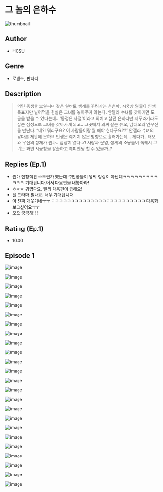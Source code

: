 # 그 놈의 은하수
![thumbnail](https://image-comic.pstatic.net/user_contents_data/challenge_comic/2023/05/25/367163/upload_4121696583079454305_480x623.jpeg)

## Author
- [HOSU](https://comic.naver.com/artistTitle?id=367163)

## Genre
- 로맨스, 판타지

## Description
> 어린 동생을 보살피며 갖은 알바로 생계를 꾸려가는 은은하. 시궁창 탈출이 인생 목표지만 빌어먹을 현실은 그녀를 놓아주지 않는다. 안젤라 수녀를 찾아가면 도움을 받을 수 있다는데.. ‘동정은 사절’이라고 외치고 살던 은하지만 지푸라기라도 잡는 심정으로 그녀를 찾아가게 되고.. 그곳에서 괴짜 같은 듀오, 남태오와 인우진을 만난다. “네?! 뭐라구요? 이 사람들이랑 뭘 해야 한다구요??” 안젤라 수녀의 남다른 제안에 은하의 인생은 예기치 않은 방향으로 흘러가는데... 게다가...태오와 우진의 정체가 뭔가.. 심상치 않다..?! 사랑과 운명, 생계의 소용돌이 속에서 그녀는 과연 시궁창을 탈출하고 해피엔딩 할 수 있을까..?

## Replies (Ep.1)
- 뭔가 전형적인 스토린가 했는데 주인공들이 벌써 정상이 아닌데ㅋㅋㅋㅋㅋㅋㅋㅋㅋㅋㅋㅋ 기대됩니다.어서 다음편을 내놓아라!
- ㅎㅎㅎ 귀엽다요. 빨리 다음편이 급해요!
- 헐 드라마 필나요. 너무 기대됩니다
- 아 진짜 개웃기네ㅜㅜ ㅋㅋㅋㅋㅋㅋㅋㅋㅋㅋㅋㅋㅋㅋㅋㅋㅋㅋㅋㅋㅋㅋㅋㅋ 다음화 보고싶어요ㅜㅜ
- 오오 궁금해!!!!

## Rating (Ep.1)
- 10.00

## Episode 1
![image](https://image-comic.pstatic.net/user_contents_data/challenge_comic/2023/05/25/367163/upload_3617577116060759351.jpeg)

![image](https://image-comic.pstatic.net/user_contents_data/challenge_comic/2023/05/25/367163/upload_7161959487168001337.jpeg)

![image](https://image-comic.pstatic.net/user_contents_data/challenge_comic/2023/05/25/367163/upload_7004842569745445685.jpeg)

![image](https://image-comic.pstatic.net/user_contents_data/challenge_comic/2023/05/25/367163/upload_3832670353007588966.jpeg)

![image](https://image-comic.pstatic.net/user_contents_data/challenge_comic/2023/05/25/367163/upload_7089620423216870969.jpeg)

![image](https://image-comic.pstatic.net/user_contents_data/challenge_comic/2023/05/25/367163/upload_3558232040194401843.jpeg)

![image](https://image-comic.pstatic.net/user_contents_data/challenge_comic/2023/05/25/367163/upload_3472337109517678388.jpeg)

![image](https://image-comic.pstatic.net/user_contents_data/challenge_comic/2023/05/25/367163/upload_7161903417105004642.jpeg)

![image](https://image-comic.pstatic.net/user_contents_data/challenge_comic/2023/05/25/367163/upload_3760564169937596725.jpeg)

![image](https://image-comic.pstatic.net/user_contents_data/challenge_comic/2023/05/25/367163/upload_3630855887035643444.jpeg)

![image](https://image-comic.pstatic.net/user_contents_data/challenge_comic/2023/05/25/367163/upload_7234297473750413925.jpeg)

![image](https://image-comic.pstatic.net/user_contents_data/challenge_comic/2023/05/25/367163/upload_7147601166566766391.jpeg)

![image](https://image-comic.pstatic.net/user_contents_data/challenge_comic/2023/05/25/367163/upload_7363445005856289379.jpeg)

![image](https://image-comic.pstatic.net/user_contents_data/challenge_comic/2023/05/25/367163/upload_4063995514228794981.jpeg)

![image](https://image-comic.pstatic.net/user_contents_data/challenge_comic/2023/05/25/367163/upload_3702632031913719604.jpeg)

![image](https://image-comic.pstatic.net/user_contents_data/challenge_comic/2023/05/25/367163/upload_3833462925572727346.jpeg)

![image](https://image-comic.pstatic.net/user_contents_data/challenge_comic/2023/05/25/367163/upload_3690761713023857507.jpeg)

![image](https://image-comic.pstatic.net/user_contents_data/challenge_comic/2023/05/25/367163/upload_7293129227953518640.jpeg)

![image](https://image-comic.pstatic.net/user_contents_data/challenge_comic/2023/05/25/367163/upload_7004000558536209201.jpeg)

![image](https://image-comic.pstatic.net/user_contents_data/challenge_comic/2023/05/25/367163/upload_7004001430451349045.jpeg)

![image](https://image-comic.pstatic.net/user_contents_data/challenge_comic/2023/05/25/367163/upload_3977012934604054881.jpeg)

![image](https://image-comic.pstatic.net/user_contents_data/challenge_comic/2023/05/25/367163/upload_7363727550246434871.jpeg)

![image](https://image-comic.pstatic.net/user_contents_data/challenge_comic/2023/05/25/367163/upload_3905856943674176304.jpeg)

![image](https://image-comic.pstatic.net/user_contents_data/challenge_comic/2023/05/25/367163/upload_3474353807955081525.jpeg)
